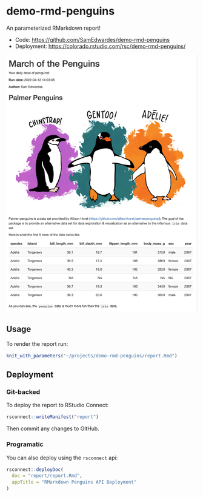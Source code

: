 # demo-rmd-penguins

An parameterized RMarkdown report!

- Code: <https://github.com/SamEdwardes/demo-rmd-penguins>
- Deployment: <https://colorado.rstudio.com/rsc/demo-rmd-penguins/>

![](report/imgs/report-screenshot.png)

## Usage

To render the report run:

```r
knit_with_parameters("~/projects/demo-rmd-penguins/report.Rmd")
```

## Deployment

### Git-backed

To deploy the report to RStudio Connect:

```r
rsconnect::writeManifest("report")
```

Then commit any changes to GitHub.

### Programatic

You can also deploy using the `rsconnect` api:

```r
rsconnect::deployDoc(
  doc = "report/report.Rmd",
  appTitle = "RMarkdown Penguins API Deployment"
)
```
